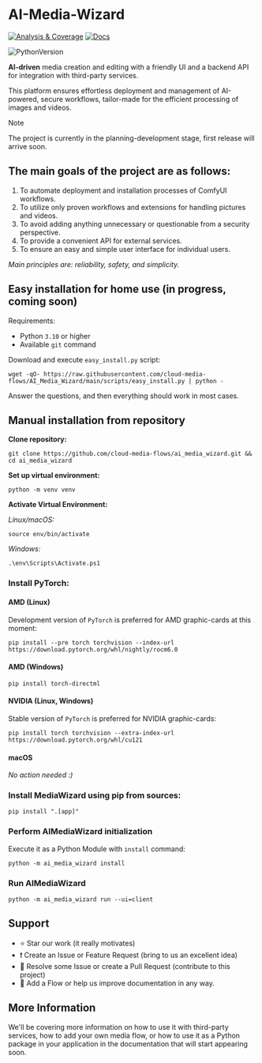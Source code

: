 # AI-Media-Wizard

[![Analysis & Coverage](https://github.com/cloud-media-flows/AI_Media_Wizard/actions/workflows/analysis-coverage.yml/badge.svg)](https://github.com/cloud-media-flows/AI_Media_Wizard/actions/workflows/analysis-coverage.yml)
[![Docs](https://github.com/cloud-media-flows/AI_Media_Wizard/actions/workflows/docs.yml/badge.svg)](https://cloud-media-flows.github.io/AI_Media_Wizard/)

![PythonVersion](https://img.shields.io/badge/python-3.10%20%7C%203.11%20%7C%203.12-blue)

**AI-driven** media creation and editing with a friendly UI and a backend API for integration with third-party services.

This platform ensures effortless deployment and management of AI-powered, secure workflows, tailor-made for the efficient processing of images and videos.

> [!NOTE]
> The project is currently in the planning-development stage, first release will arrive soon.

## The main goals of the project are as follows:

1. To automate deployment and installation processes of ComfyUI workflows.
2. To utilize only proven workflows and extensions for handling pictures and videos.
3. To avoid adding anything unnecessary or questionable from a security perspective.
4. To provide a convenient API for external services.
5. To ensure an easy and simple user interface for individual users.

*Main principles are: reliability, safety, and simplicity.*

## Easy installation for home use (**in progress, coming soon**)

Requirements:

- Python `3.10` or higher
- Available `git` command

Download and execute `easy_install.py` script:

```console
wget -qO- https://raw.githubusercontent.com/cloud-media-flows/AI_Media_Wizard/main/scripts/easy_install.py | python -
```

Answer the questions, and then everything should work in most cases.

## Manual installation from repository

**Clone repository:**

```console
git clone https://github.com/cloud-media-flows/ai_media_wizard.git && cd ai_media_wizard
```

**Set up virtual environment:**

```console
python -m venv venv
```

**Activate Virtual Environment:**

_Linux/macOS:_

```console
source env/bin/activate
```

_Windows:_

```console
.\env\Scripts\Activate.ps1
```

### Install **PyTorch**:

#### AMD (Linux)

Development version of `PyTorch` is preferred for AMD graphic-cards at this moment:

```console
pip install --pre torch torchvision --index-url https://download.pytorch.org/whl/nightly/rocm6.0
```

#### AMD (Windows)

```console
pip install torch-directml
```

#### NVIDIA (Linux, Windows)

Stable version of `PyTorch` is preferred for NVIDIA graphic-cards:

```console
pip install torch torchvision --extra-index-url https://download.pytorch.org/whl/cu121
```

#### macOS

_No action needed :)_

### Install MediaWizard using **pip** from sources:

```console
pip install ".[app]"
```

### Perform **AIMediaWizard** initialization

Execute it as a Python Module with ``install`` command:

```console
python -m ai_media_wizard install
```

### Run **AIMediaWizard**

```console
python -m ai_media_wizard run --ui=client
```

## Support

- ⭐️ Star our work (it really motivates)
- ❗️ Create an Issue or Feature Request (bring to us an excellent idea)
- 💁 Resolve some Issue or create a Pull Request (contribute to this project)
- 🙏 Add a Flow or help us improve documentation in any way.

## More Information

We'll be covering more information on how to use it with third-party services, how to add your own media flow,
or how to use it as a Python package in your application in the documentation that will start appearing soon.
